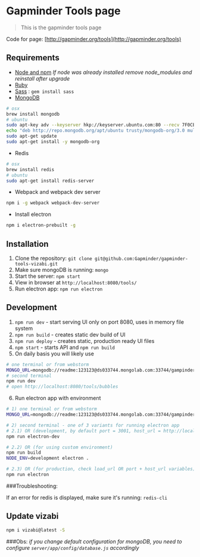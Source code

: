 # Gapminder Tools page
> This is the gapminder tools page

Code for page: [http://gapminder.org/tools](http://gapminder.org/tools)

## Requirements

- [Node and npm](http://nodejs.org) *If node was already installed remove node_modules and reinstall after upgrade*
- [Ruby](http://ruby-lang.com/)
- [Sass](http://sass-lang.com/) : `gem install sass`
- [MongoDB](https://www.mongodb.org/)
```bash
# osx
brew install mongodb
# ubuntu
sudo apt-key adv --keyserver hkp://keyserver.ubuntu.com:80 --recv 7F0CEB10
echo "deb http://repo.mongodb.org/apt/ubuntu trusty/mongodb-org/3.0 multiverse" | sudo tee /etc/apt/sources.list.d/mongodb-org-3.0.list
sudo apt-get update
sudo apt-get install -y mongodb-org
```
- Redis
```bash
# osx
brew install redis
# ubuntu
sudo apt-get install redis-server
```
- Webpack and webpack dev server
 ```bash
 npm i -g webpack webpack-dev-server
 ```
- Install electron
```bash
npm i electron-prebuilt -g
```

## Installation

1. Clone the repository: `git clone git@github.com:Gapminder/gapminder-tools-vizabi.git`
2. Make sure mongoDB is running: `mongo`
3. Start the server: `npm start`
4. View in browser at `http://localhost:8080/tools/`
5. Run electron app: `npm run electron`

## Development

1. `npm run dev` - start serving UI only on port 8080, uses in memory file system
2. `npm run build` - creates static dev build of UI
3. `npm run deploy` - creates static, production ready UI files
4. `npm start` - starts API and `npm run build`
5. On daily basis you will likely use
```bash
# one terminal or from webstorm
MONGO_URL=mongodb://readme:123123@ds033744.mongolab.com:33744/gampinder-tools-dev node server/server.js
# second terminal
npm run dev
# open http://localhost:8080/tools/bubbles
```
6. Run electron app with environment
```bash
# 1) one terminal or from webstorm
MONGO_URL=mongodb://readme:123123@ds033744.mongolab.com:33744/gampinder-tools-dev node server/server.js

# 2) second terminal - one of 3 variants for running electron app
# 2.1) OR (development, by default port = 3001, host_url = http://localhost, load_url = '')
npm run electron-dev

# 2.2) OR (for using custom environment)
npm run build
NODE_ENV=development electron .

# 2.3) OR (for production, check load_url OR port + host_url variables)
npm run electron
```

###Troubleshooting:

If an error for redis is displayed, make sure it's running: `redis-cli`

## Update vizabi
```bash
npm i vizabi@latest -S
```
###Obs:
*if you change default configuration for mongoDB, you need to configure `server/app/config/database.js` accordingly*
